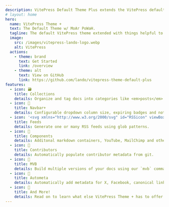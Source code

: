 ```yaml
---
description: VitePress Default Theme Plus extends the VitePress default theme with some extra power and features.
# layout: home
hero:
  name: VitePress Theme +
  text: The Default Theme w/ MoAr PoWaH.
  tagline: The default VitePress theme extended with things helpful to <strong>BIG</strong> open source projects
  image:
    src: /images/vitepress-lando-logo.webp
    alt: VitePress
  actions:
    - theme: brand
      text: Get Started
      link: /overview
    - theme: alt
      text: View on GitHub
      link: https://github.com/lando/vitepress-theme-default-plus
features:
  - icon: 🗃️
    title: Collections
    details: Organize and tag docs into categories like <em>posts</em> or <em>guides</em> each with default frontmatter.
  - icon: 🧾
    title: Navbar+
    details: Configurable dropdown column size, expiring badges and notifications.
  - icon: '<svg xmlns="http://www.w3.org/2000/svg" id="RSSicon" viewBox="0 0 8 8" width="24" height="24"><title>RSS feed icon</title><style type="text/css">.button {stroke: none; fill: orange;}.symbol {stroke: none; fill: white;}</style><rect class="button" width="8" height="8" rx="1.5"/><circle class="symbol" cx="2" cy="6" r="1"/><path class="symbol" d="m 1,4 a 3,3 0 0 1 3,3 h 1 a 4,4 0 0 0 -4,-4 z"/><path class="symbol" d="m 1,2 a 5,5 0 0 1 5,5 h 1 a 6,6 0 0 0 -6,-6 z"/></svg>'
    title: Feeds
    details: Generate one or many RSS feeds using glob patterns.
  - icon: 🧩
    title: Components
    details: Additonal markdown containers, YouTube, MailChimp and other components.
  - icon: 🦄
    title: Contributors
    details: Automatically populate contributor metadata from git.
  - icon: 🔨
    title: MVB
    details: Build multiple versions of your docs using our `mvb` command
  - icon: 🤖
    title: Autometa
    details: Automatically add metadata for X, Facebook, canonical links, etc.
  - icon: 🥳
    title: And More!
    details: Read on to learn what else VitePress Theme + has to offer...
---
```


<script setup>
import {VPButton} from 'vitepress/theme';
</script>

<div class="home-other-stuff">
  <VPButton href="/overview" size="medium" text="Read more" />
</div>

<style>
.clip {
  color: transparent;
}
.home-other-stuff {
  padding: 64px 0px;
  text-align: center;
}

@media (min-width: 1290px) {
  .home-other-stuff {
    text-align: left;
    margin: 0 auto;
    max-width: 1152px;
  }
}

</style>
